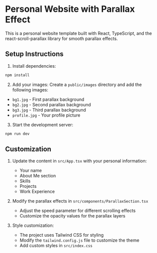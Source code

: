 # Personal Website with Parallax Effect

This is a personal website template built with React, TypeScript, and the react-scroll-parallax library for smooth parallax effects.

## Setup Instructions

1. Install dependencies:
```bash
npm install
```

2. Add your images:
Create a `public/images` directory and add the following images:
- `bg1.jpg` - First parallax background
- `bg2.jpg` - Second parallax background
- `bg3.jpg` - Third parallax background
- `profile.jpg` - Your profile picture

3. Start the development server:
```bash
npm run dev
```

## Customization

1. Update the content in `src/App.tsx` with your personal information:
   - Your name
   - About Me section
   - Skills
   - Projects
   - Work Experience

2. Modify the parallax effects in `src/components/ParallaxSection.tsx`
   - Adjust the speed parameter for different scrolling effects
   - Customize the opacity values for the parallax layers

3. Style customization:
   - The project uses Tailwind CSS for styling
   - Modify the `tailwind.config.js` file to customize the theme
   - Add custom styles in `src/index.css`
